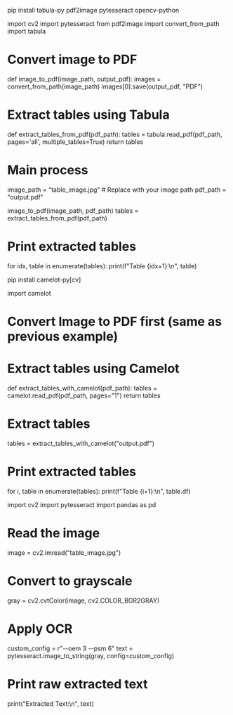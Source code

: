 pip install tabula-py pdf2image pytesseract opencv-python

import cv2
import pytesseract
from pdf2image import convert_from_path
import tabula

# Convert image to PDF
def image_to_pdf(image_path, output_pdf):
    images = convert_from_path(image_path)
    images[0].save(output_pdf, "PDF")

# Extract tables using Tabula
def extract_tables_from_pdf(pdf_path):
    tables = tabula.read_pdf(pdf_path, pages='all', multiple_tables=True)
    return tables

# Main process
image_path = "table_image.jpg"  # Replace with your image path
pdf_path = "output.pdf"

image_to_pdf(image_path, pdf_path)
tables = extract_tables_from_pdf(pdf_path)

# Print extracted tables
for idx, table in enumerate(tables):
    print(f"Table {idx+1}:\n", table)

pip install camelot-py[cv]

import camelot

# Convert Image to PDF first (same as previous example)

# Extract tables using Camelot
def extract_tables_with_camelot(pdf_path):
    tables = camelot.read_pdf(pdf_path, pages="1")
    return tables

# Extract tables
tables = extract_tables_with_camelot("output.pdf")

# Print extracted tables
for i, table in enumerate(tables):
    print(f"Table {i+1}:\n", table.df)


import cv2
import pytesseract
import pandas as pd

# Read the image
image = cv2.imread("table_image.jpg")

# Convert to grayscale
gray = cv2.cvtColor(image, cv2.COLOR_BGR2GRAY)

# Apply OCR
custom_config = r"--oem 3 --psm 6"
text = pytesseract.image_to_string(gray, config=custom_config)

# Print raw extracted text
print("Extracted Text:\n", text)

    
